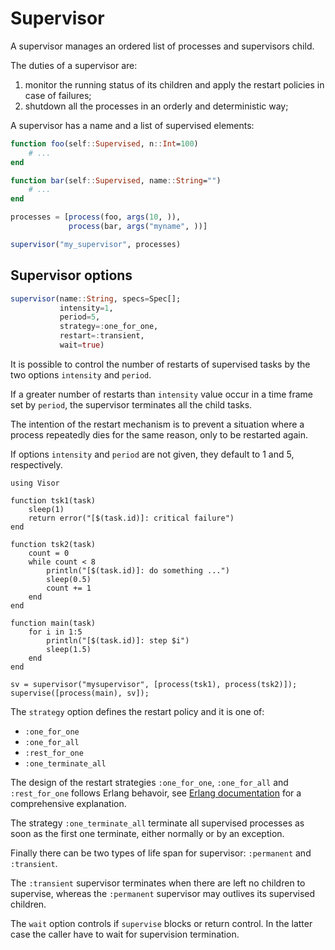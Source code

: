 # Supervisor

A supervisor manages an ordered list of processes and supervisors child.

The duties of a supervisor are:

1. monitor the running status of its children and apply the restart policies in case of failures;
1. shutdown all the processes in an orderly and deterministic way;

A supervisor has a name and a list of supervised elements:

```julia
function foo(self::Supervised, n::Int=100)
    # ...
end

function bar(self::Supervised, name::String="")
    # ...
end

processes = [process(foo, args(10, )),
             process(bar, args("myname", ))]

supervisor("my_supervisor", processes)
```

## Supervisor options

```julia
supervisor(name::String, specs=Spec[];
           intensity=1,
           period=5,
           strategy=:one_for_one,
           restart=:transient,
           wait=true)
```

It is possible to control the number of restarts of supervised tasks by the two options
`intensity` and `period`.

If a greater number of restarts than `intensity` value occur in a time frame set by `period`,
the supervisor terminates all the child tasks. 

The intention of the restart mechanism is to prevent a situation where a process repeatedly dies for the same reason, only to be restarted again.

If options `intensity` and `period` are not given, they default to 1 and 5, respectively.

```@repl
using Visor

function tsk1(task)
    sleep(1)
    return error("[$(task.id)]: critical failure")
end

function tsk2(task)
    count = 0
    while count < 8
        println("[$(task.id)]: do something ...")
        sleep(0.5)
        count += 1
    end
end

function main(task)
    for i in 1:5
        println("[$(task.id)]: step $i")
        sleep(1.5)
    end
end

sv = supervisor("mysupervisor", [process(tsk1), process(tsk2)]);
supervise([process(main), sv]);
```

The `strategy` option defines the restart policy and it is one of:

* `:one_for_one`
* `:one_for_all`
* `:rest_for_one`
* `:one_terminate_all`

The design of the restart strategies `:one_for_one`, `:one_for_all` and `:rest_for_one` follows Erlang behavoir,
see [Erlang documentation](https://www.erlang.org/doc/design_principles/sup_princ.html#restart-strategy) for a comprehensive explanation.

The strategy `:one_terminate_all` terminate all supervised processes as soon as the first one terminate, either normally or by an exception.

Finally there can be two types of life span for supervisor: `:permanent` and `:transient`.

The `:transient` supervisor terminates when there are left no children to supervise, whereas the `:permanent`
supervisor may outlives its supervised children.

The `wait` option controls if `supervise` blocks or return control. In the latter case the caller have
to wait for supervision termination.
